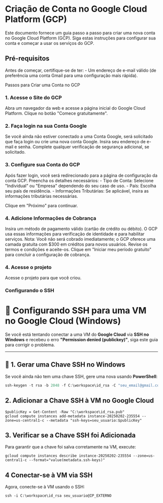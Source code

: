 # Criação de Conta no Google Cloud Platform (GCP)

Este documento fornece um guia passo a passo para criar uma nova conta no Google Cloud Platform (GCP). Siga estas instruções para configurar sua conta e começar a usar os serviços do GCP.

## Pré-requisitos
Antes de começar, certifique-se de ter:
    - Um endereço de e-mail válido (de preferência uma conta Gmail para uma configuração mais rápida).

Passos para Criar uma Conta no GCP
### 1. Acesse o Site do GCP

Abra um navegador da web e acesse a página inicial do Google Cloud Platform.
Clique no botão "Comece gratuitamente".

### 2. Faça login na sua Conta Google

Se você ainda não estiver conectado a uma Conta Google, será solicitado que faça login ou crie uma nova conta Google.
Insira seu endereço de e-mail e senha.
Complete qualquer verificação de segurança adicional, se solicitado.

### 3. Configure sua Conta do GCP

Após fazer login, você será redirecionado para a página de configuração da conta GCP.
Preencha os detalhes necessários:
    - Tipo de Conta: Selecione "Individual" ou "Empresa" dependendo do seu caso de uso.
    - País: Escolha seu país de residência.
    - Informações Tributárias: Se aplicável, insira as informações tributárias necessárias.

Clique em "Próximo" para continuar.

### 4. Adicione Informações de Cobrança

Insira um método de pagamento válido (cartão de crédito ou débito).
O GCP usa essas informações para verificação de identidade e para habilitar serviços.
Nota: Você não será cobrado imediatamente; o GCP oferece uma camada gratuita com $300 em créditos para novos usuários.
Revise os termos e condições e aceite-os.
Clique em "Iniciar meu período gratuito" para concluir a configuração de cobrança.

### 4. Acesse o projeto

Acesse o projeto para que você criou.

### Configurando o SSH

# 🚀 Configurando SSH para uma VM no Google Cloud (Windows)

Se você está tentando conectar a uma VM do **Google Cloud** via **SSH no Windows** e recebeu o erro **"Permission denied (publickey)"**, siga este guia para corrigir o problema.

---

## 📌 1. Gerar uma Chave SSH no Windows

Se você ainda não tem uma chave SSH, gere uma nova usando **PowerShell**:

```powershell
ssh-keygen -t rsa -b 2048 -f C:\workspace\id_rsa -C "seu_email@gmail.com"
```

## 2. Adicionar a Chave SSH à VM no Google Cloud

```
$publicKey = Get-Content -Raw "C:\workspace\id_rsa.pub"
gcloud compute instances add-metadata instance-20250202-235554 --zone=us-central1-c --metadata "ssh-keys=seu_usuario:$publicKey"
```

## 3. Verificar se a Chave SSH foi Adicionada
Para garantir que a chave foi salva corretamente na VM, execute:

```
gcloud compute instances describe instance-20250202-235554 --zone=us-central1-c --format="value(metadata.ssh-keys)"
```

## 4 Conectar-se à VM via SSH

Agora, conecte-se à VM usando o SSH:

```
ssh -i C:\workspace\id_rsa seu_usuario@IP_EXTERNO
